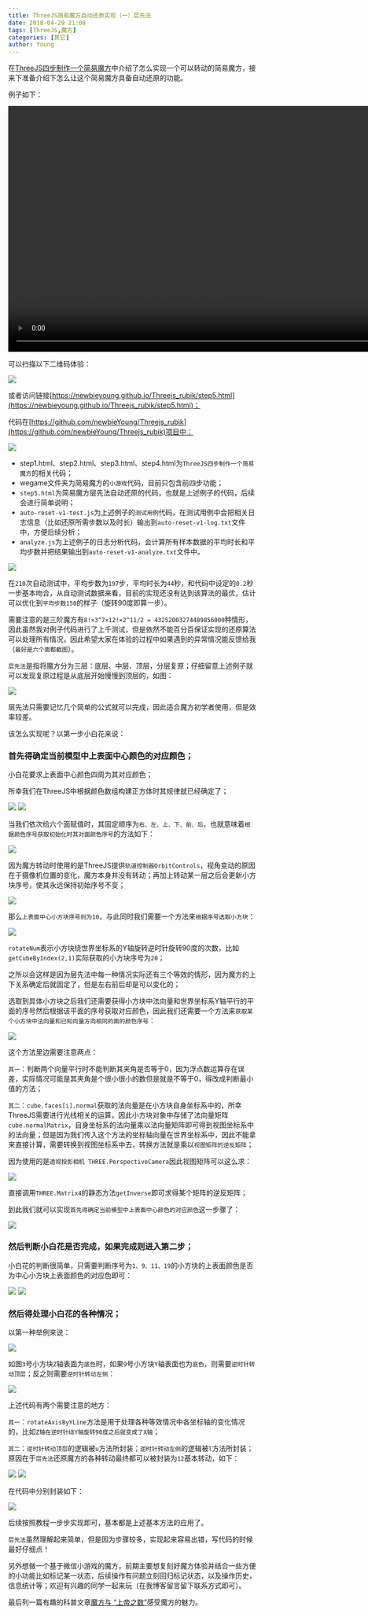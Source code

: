 ```yaml
---
title: ThreeJS简易魔方自动还原实现（一）层先法
date: 2018-04-29 21:08
tags: [ThreeJS,魔方]
categories: [其它]
author: Young
---
```


在[ThreeJS四步制作一个简易魔方](https://newbieweb.lione.me/2017/02/28/threejs-webgl-cube/)中介绍了怎么实现一个可以转动的简易魔方，接来下准备介绍下怎么让这个简易魔方具备自动还原的功能。

例子如下：

<video style="height:500px;" controls="controls" preload="auto" webkit-playsinline="true" playsinline="true" src="https://newbieyoung.github.io/Threejs_rubik/auto-reset-v1.mp4"></video>

可以扫描以下二维码体验：

<img src="https://newbieyoung.github.io/images/threejs-rubik-auto-reset-v1-0.png">

或者访问链接[https://newbieyoung.github.io/Threejs_rubik/step5.html](https://newbieyoung.github.io/Threejs_rubik/step5.html)；

<!--more-->

代码在[https://github.com/newbieYoung/Threejs_rubik](https://github.com/newbieYoung/Threejs_rubik)项目中：

<img src="https://newbieyoung.github.io/images/threejs-rubik-auto-reset-v1-1.jpg">

- step1.html、step2.html、step3.html、step4.html为`ThreeJS四步制作一个简易魔方`的相关代码；
- wegame文件夹为简易魔方的`小游戏`代码，目前只包含前四步功能；
- `step5.html`为简易魔方层先法自动还原的代码，也就是上述例子的代码，后续会进行简单说明；
- `auto-reset-v1-test.js`为上述例子的`测试用例`代码，在测试用例中会把相关日志信息（比如还原所需步数以及时长）输出到`auto-reset-v1-log.txt`文件中，方便后续分析；
- `analyze.js`为上述例子的日志分析代码，会计算所有样本数据的平均时长和平均步数并把结果输出到`auto-reset-v1-analyze.txt`文件中。

<img src="https://newbieyoung.github.io/images/threejs-rubik-auto-reset-v1-2.jpg">

在`210`次自动测试中，平均步数为`197`步，平均时长为`44`秒，和代码中设定的`0.2`秒一步基本吻合，从自动测试数据来看，目前的实现还没有达到该算法的最优，估计可以优化到`平均步数150`的样子（旋转90度即算一步）。

需要注意的是三阶魔方有`8!×3^7×12!×2^11/2 = 43252003274489856000`种情形，因此虽然我对例子代码进行了上千测试，但是依然不能百分百保证实现的还原算法可以处理所有情况，因此希望大家在体验的过程中如果遇到的异常情况能反馈给我（`最好是六个面都截图`）。

`层先法`是指将魔方分为三层：底层、中层、顶层，分层复原；仔细留意上述例子就可以发现复原过程是从底层开始慢慢到顶层的，如图：

<img src="https://newbieyoung.github.io/images/threejs-rubik-auto-reset-v1-3.jpg">

层先法只需要记忆几个简单的公式就可以完成，因此适合魔方初学者使用，但是效率较差。

该怎么实现呢？以第一步小白花来说：

### 首先得确定当前模型中上表面中心颜色的对应颜色；

小白花要求上表面中心颜色四周为其对应颜色；

所幸我们在ThreeJS中根据颜色数组构建正方体时其规律就已经确定了；

<img src="https://newbieyoung.github.io/images/threejs-rubik-auto-reset-v1-4.jpg">
<img src="https://newbieyoung.github.io/images/threejs-rubik-auto-reset-v1-5.jpg">

当我们依次给六个面赋值时，其固定顺序为`右、左、上、下、前、后`，也就意味着`根据颜色序号获取初始化时其对面颜色序号`的方法如下：

<img src="https://newbieyoung.github.io/images/threejs-rubik-auto-reset-v1-6.jpg">

因为魔方转动时使用的是ThreeJS提供`轨道控制器OrbitControls`，视角变动的原因在于摄像机位置的变化，魔方本身并没有转动；再加上转动某一层之后会更新小方块序号，使其永远保持初始序号不变；

<img src="https://newbieyoung.github.io/images/threejs-webgl-cube-19.jpg">

那么`上表面中心小方块序号则为10`，与此同时我们需要一个方法来`根据序号选取小方块`：

<img src="https://newbieyoung.github.io/images/threejs-rubik-auto-reset-v1-7.jpg">

`rotateNum`表示小方块绕世界坐标系的Y轴旋转逆时针旋转90度的次数，比如`getCubeByIndex(2,1)`实际获取的小方块序号为`20`；

之所以会这样是因为层先法中每一种情况实际还有三个等效的情形，因为魔方的上下关系确定后就固定了，但是左右前后却是可以变化的；

选取到具体小方块之后我们还需要获得小方块中法向量和世界坐标系Y轴平行的平面的序号然后根据该平面的序号获取对应颜色，因此我们还需要一个方法来`获取某个小方块中法向量和已知向量方向相同的面的颜色序号`：

<img src="https://newbieyoung.github.io/images/threejs-rubik-auto-reset-v1-8.jpg">

这个方法里边需要注意两点：

`其一`：判断两个向量平行时不能判断其夹角是否等于0，因为浮点数运算存在误差，实际情况可能是其夹角是个很小很小的数但是就是不等于0，得改成判断最小值的方法；

`其二`：`cube.faces[i].normal`获取的法向量是在小方块自身坐标系中的，所幸ThreeJS需要进行光线相关的运算，因此小方块对象中存储了法向量矩阵`cube.normalMatrix`，自身坐标系的法向量乘以法向量矩阵即可得到视图坐标系中的法向量；但是因为我们传入这个方法的坐标轴向量在世界坐标系中，因此不能拿来直接计算，需要转换到视图坐标系中去，转换方法就是乘以`视图矩阵的逆反矩阵`；

因为使用的是`透视投影相机 THREE.PerspectiveCamera`因此视图矩阵可以这么求：

<img src="https://newbieyoung.github.io/images/threejs-rubik-auto-reset-v1-9.jpg">

直接调用`THREE.Matrix4`的静态方法`getInverse`即可求得某个矩阵的逆反矩阵；

到此我们就可以实现`首先得确定当前模型中上表面中心颜色的对应颜色`这一步骤了：

<img src="https://newbieyoung.github.io/images/threejs-rubik-auto-reset-v1-10.jpg">

### 然后判断小白花是否完成，如果完成则进入第二步；

小白花的判断很简单，只需要判断序号为`1、9、11、19`的小方块的上表面颜色是否为中心小方块上表面颜色的对应色即可：

<img src="https://newbieyoung.github.io/images/threejs-rubik-auto-reset-v1-11.jpg">
<img src="https://newbieyoung.github.io/images/threejs-rubik-auto-reset-v1-12.jpg">

### 然后得处理小白花的各种情况；

以第一种举例来说：

<img src="https://newbieyoung.github.io/images/threejs-rubik-auto-reset-v1-13.jpg">

如图`3`号小方块`Z`轴表面为`底色`时，如果`9`号小方块`Y`轴表面也为`底色`，则需要`逆时针转动顶层`；反之则需要`逆时针转动左侧`：

<img src="https://newbieyoung.github.io/images/threejs-rubik-auto-reset-v1-14.jpg">

上述代码有两个需要注意的地方：

`其一`：`rotateAxisByYLine`方法是用于处理各种等效情况中各坐标轴的变化情况的，比如`Z轴在逆时针绕Y轴旋转90度之后就变成了X轴`；

`其二`：`逆时针转动顶层`的逻辑被`u`方法所封装；`逆时针转动左侧`的逻辑被`l`方法所封装；原因在于`层先法`还原魔方的各种转动最终都可以被封装为`12`基本转动，如下：

<img src="https://newbieyoung.github.io/images/threejs-rubik-auto-reset-v1-15.jpg">
<img src="https://newbieyoung.github.io/images/threejs-rubik-auto-reset-v1-16.jpg">

在代码中分别封装如下：

<img src="https://newbieyoung.github.io/images/threejs-rubik-auto-reset-v1-17.jpg">

后续按照教程一步步实现即可，基本都是上述基本方法的应用了。

`层先法`虽然理解起来简单，但是因为步骤较多，实现起来容易出错，写代码的时候最好仔细点！

另外想做一个基于微信小游戏的魔方，前期主要想复刻好魔方体验并结合一些方便的小功能比如标记某一状态，后续操作有问题立刻回归标记状态，以及操作历史，信息统计等；欢迎有兴趣的同学一起来玩（在我博客留言留下联系方式即可）。

最后列一篇有趣的科普文章[魔方与 “上帝之数”](http://www.changhai.org/articles/science/mathematics/rubikcube.php)感受魔方的魅力。
























